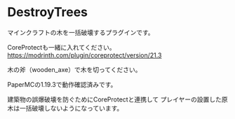 # DestroyTrees
マインクラフトの木を一括破壊するプラグインです。

CoreProtectも一緒に入れてください。
https://modrinth.com/plugin/coreprotect/version/21.3

木の斧（wooden_axe）で木を切ってください。

PaperMCの1.19.3で動作確認済みです。

建築物の誤爆破壊を防ぐためにCoreProtectと連携して
プレイヤーの設置した原木は一括破壊しないようになっています。

